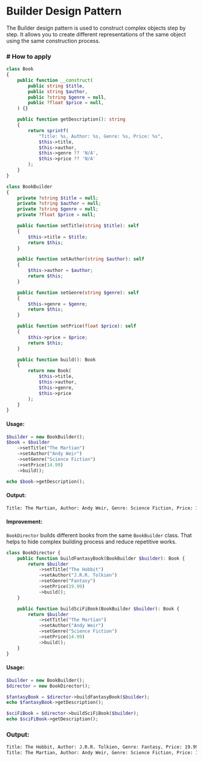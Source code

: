 # Builder Design Pattern
The Builder design pattern is used to construct complex objects step by step. It allows you to create different representations of the same object using the same construction process.

### # How to apply
```php
class Book
{
    public function __construct(
        public string $title,
        public string $author,
        public ?string $genre = null,
        public ?float $price = null,
    ) {}

    public function getDescription(): string
    {
        return sprintf(
            "Title: %s, Author: %s, Genre: %s, Price: %s",
            $this->title,
            $this->author,
            $this->genre ?? 'N/A',
            $this->price ?? 'N/A'
        );
    }
}
```

```php
class BookBuilder
{
    private ?string $title = null;
    private ?string $author = null;
    private ?string $genre = null;
    private ?float $price = null;

    public function setTitle(string $title): self
    {
        $this->title = $title;
        return $this;
    }

    public function setAuthor(string $author): self
    {
        $this->author = $author;
        return $this;
    }

    public function setGenre(string $genre): self
    {
        $this->genre = $genre;
        return $this;
    }

    public function setPrice(float $price): self
    {
        $this->price = $price;
        return $this;
    }

    public function build(): Book
    {
        return new Book(
            $this->title,
            $this->author,
            $this->genre,
            $this->price
        );
    }
}
```

#### Usage:
```php
$builder = new BookBuilder();
$book = $builder
    ->setTitle("The Martian")
    ->setAuthor("Andy Weir")
    ->setGenre("Science Fiction")
    ->setPrice(14.99)
    ->build();

echo $book->getDescription();
```

#### Output:
```txt
Title: The Martian, Author: Andy Weir, Genre: Science Fiction, Price: 14.99
```

#### Improvement:
`BookDirector` builds different books from the same `BookBuilder` class. That helps to hide complex building process and reduce repetitive works.

```php
class BookDirector {
    public function buildFantasyBook(BookBuilder $builder): Book {
        return $builder
            ->setTitle("The Hobbit")
            ->setAuthor("J.R.R. Tolkien")
            ->setGenre("Fantasy")
            ->setPrice(19.99)
            ->build();
    }

    public function buildSciFiBook(BookBuilder $builder): Book {
        return $builder
            ->setTitle("The Martian")
            ->setAuthor("Andy Weir")
            ->setGenre("Science Fiction")
            ->setPrice(14.99)
            ->build();
    }
}
```
#### Usage:
```php
$builder = new BookBuilder();
$director = new BookDirector();

$fantasyBook = $director->buildFantasyBook($builder);
echo $fantasyBook->getDescription();

$sciFiBook = $director->buildSciFiBook($builder);
echo $sciFiBook->getDescription();
```
### Output:
```txt
Title: The Hobbit, Author: J.R.R. Tolkien, Genre: Fantasy, Price: 19.99
Title: The Martian, Author: Andy Weir, Genre: Science Fiction, Price: 14.99
```
